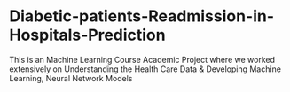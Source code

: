 # Diabetic-patients-Readmission-in-Hospitals-Prediction
This is an Machine Learning Course Academic Project where we worked extensively on Understanding the Health Care Data &amp; Developing Machine Learning, Neural Network Models
